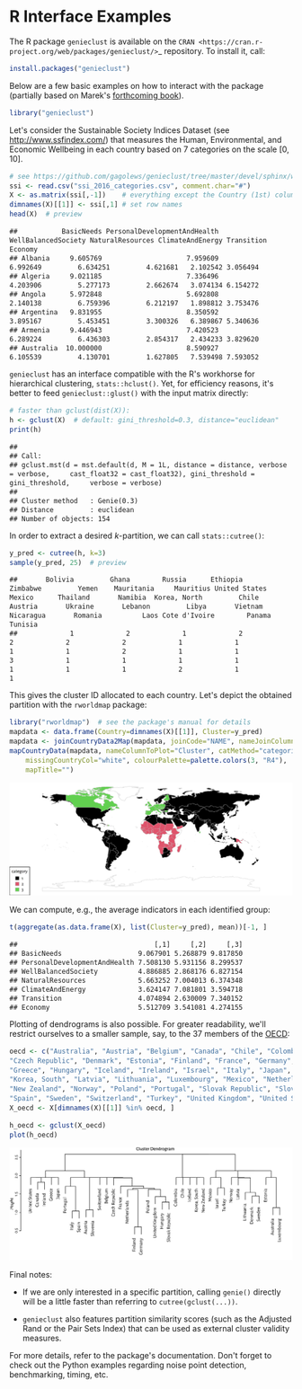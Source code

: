 # R Interface Examples

The R package `genieclust` is available on the
`CRAN <https://cran.r-project.org/web/packages/genieclust/>`_ repository.
To install it, call:


```r
install.packages("genieclust")
```


Below are a few basic examples on how to interact with the package
(partially based on Marek's [forthcoming book](https://lmlcr.gagolewski.com)).



```r
library("genieclust")
```




Let's consider the Sustainable Society Indices Dataset
(see http://www.ssfindex.com/)
that measures the Human, Environmental,  and Economic Wellbeing
in each country based on 7 categories on the scale $[0, 10]$.


```r
# see https://github.com/gagolews/genieclust/tree/master/devel/sphinx/weave
ssi <- read.csv("ssi_2016_categories.csv", comment.char="#")
X <- as.matrix(ssi[,-1])    # everything except the Country (1st) column
dimnames(X)[[1]] <- ssi[,1] # set row names
head(X)  # preview
```

```
##           BasicNeeds PersonalDevelopmentAndHealth WellBalancedSociety NaturalResources ClimateAndEnergy Transition  Economy
## Albania     9.605769                     7.959609            6.992649         6.634251         4.621681   2.102542 3.056494
## Algeria     9.021185                     7.336496            4.203906         5.277173         2.662674   3.074134 6.154272
## Angola      5.972848                     5.692808            2.140138         6.759396         6.212197   1.898812 3.753476
## Argentina   9.831955                     8.350592            3.895167         5.453451         3.300326   6.389867 5.340636
## Armenia     9.446943                     7.420523            6.289224         6.436303         2.854317   2.434233 3.829620
## Australia  10.000000                     8.590927            6.105539         4.130701         1.627805   7.539498 7.593052
```


`genieclust` has an interface compatible with the R's workhorse
for hierarchical clustering, `stats::hclust()`.
Yet, for efficiency reasons, it's better to feed `genieclust::glust()`
with the input matrix directly:



```r
# faster than gclust(dist(X)):
h <- gclust(X)  # default: gini_threshold=0.3, distance="euclidean"
print(h)
```

```
## 
## Call:
## gclust.mst(d = mst.default(d, M = 1L, distance = distance, verbose = verbose,     cast_float32 = cast_float32), gini_threshold = gini_threshold,     verbose = verbose)
## 
## Cluster method   : Genie(0.3) 
## Distance         : euclidean 
## Number of objects: 154
```

In order to extract a desired *k*-partition, we can call `stats::cutree()`:


```r
y_pred <- cutree(h, k=3)
sample(y_pred, 25)  # preview
```

```
##       Bolivia         Ghana        Russia      Ethiopia      Zimbabwe         Yemen    Mauritania     Mauritius United States        Mexico      Thailand       Namibia  Korea, North         Chile       Austria       Ukraine       Lebanon         Libya       Vietnam     Nicaragua       Romania          Laos Cote d'Ivoire        Panama       Tunisia 
##             1             2             1             2             2             2             2             1             1             1             1             2             1             1             3             1             1             1             1             1             1             1             2             1             1
```

This gives the cluster ID allocated to each country.
Let's depict the obtained partition with the `rworldmap` package:


```r
library("rworldmap")  # see the package's manual for details
mapdata <- data.frame(Country=dimnames(X)[[1]], Cluster=y_pred)
mapdata <- joinCountryData2Map(mapdata, joinCode="NAME", nameJoinColumn="Country")
mapCountryData(mapdata, nameColumnToPlot="Cluster", catMethod="categorical",
    missingCountryCol="white", colourPalette=palette.colors(3, "R4"),
    mapTitle="")
```

![Countries grouped w.r.t. the SSI categories.](figures/r_ssi-map-1.png)


We can compute, e.g., the average indicators in each identified group:


```r
t(aggregate(as.data.frame(X), list(Cluster=y_pred), mean))[-1, ]
```

```
##                                  [,1]     [,2]     [,3]
## BasicNeeds                   9.067901 5.268879 9.817850
## PersonalDevelopmentAndHealth 7.508130 5.931156 8.299537
## WellBalancedSociety          4.886885 2.868176 6.827154
## NaturalResources             5.663252 7.004013 6.374348
## ClimateAndEnergy             3.624147 7.081801 3.594718
## Transition                   4.074894 2.630009 7.340152
## Economy                      5.512709 3.541081 4.274155
```


Plotting of dendrograms is also possible.
For greater readability, we'll restrict ourselves to a smaller sample, say,
to the 37 members of the [OECD](https://en.wikipedia.org/wiki/OECD):


```r
oecd <- c("Australia", "Austria", "Belgium", "Canada", "Chile", "Colombia",
"Czech Republic", "Denmark", "Estonia", "Finland", "France", "Germany",
"Greece", "Hungary", "Iceland", "Ireland", "Israel", "Italy", "Japan",
"Korea, South", "Latvia", "Lithuania", "Luxembourg", "Mexico", "Netherlands",
"New Zealand", "Norway", "Poland", "Portugal", "Slovak Republic", "Slovenia",
"Spain", "Sweden", "Switzerland", "Turkey", "United Kingdom", "United States")
X_oecd <- X[dimnames(X)[[1]] %in% oecd, ]
```



```r
h_oecd <- gclust(X_oecd)
plot(h_oecd)
```

![Cluster dendrogram for the OECD countries.](figures/r_ssi-oecd-dendrogram-1.png)




Final notes:

* If we are only interested in a specific partition,
calling `genie()` directly will be a little faster than referring to
`cutree(gclust(...))`.

* `genieclust` also features partition similarity scores
(such as the Adjusted Rand or the Pair Sets Index) that can be used as
external cluster validity measures.

For more details, refer to the package's documentation.
Don't forget to check out the Python examples regarding noise point detection,
benchmarking, timing, etc.
